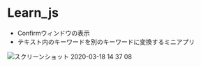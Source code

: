 # Learn_js

- Confirmウィンドウの表示
- テキスト内のキーワードを別のキーワードに変換するミニアプリ

![スクリーンショット 2020-03-18 14 37 08](https://user-images.githubusercontent.com/47127483/76928881-1f1eb000-6926-11ea-97ae-2926ebd1125a.png)

